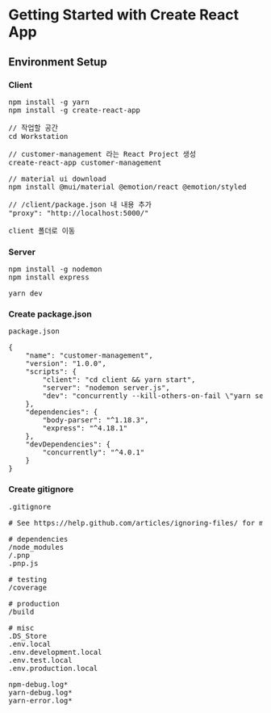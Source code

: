 # Getting Started with Create React App

## Environment Setup
### Client
<pre>
npm install -g yarn
npm install -g create-react-app

// 작업할 공간
cd Workstation

// customer-management 라는 React Project 생성
create-react-app customer-management

// material ui download
npm install @mui/material @emotion/react @emotion/styled

// /client/package.json 내 내용 추가
"proxy": "http://localhost:5000/"

client 폴더로 이동
</pre>
### Server
<pre>
npm install -g nodemon
npm install express

yarn dev
</pre>

### Create package.json
<pre>
package.json

{
    "name": "customer-management",
    "version": "1.0.0",
    "scripts": {
        "client": "cd client && yarn start",
        "server": "nodemon server.js",
        "dev": "concurrently --kill-others-on-fail \"yarn server\" \"yarn client\""
    },
    "dependencies": {
        "body-parser": "^1.18.3",
        "express": "^4.18.1"
    },
    "devDependencies": {
        "concurrently": "^4.0.1"
    }
}
</pre>
### Create gitignore
<pre>
.gitignore

# See https://help.github.com/articles/ignoring-files/ for more about ignoring files.

# dependencies
/node_modules
/.pnp
.pnp.js

# testing
/coverage

# production
/build

# misc
.DS_Store
.env.local
.env.development.local
.env.test.local
.env.production.local

npm-debug.log*
yarn-debug.log*
yarn-error.log*

</pre>

</pre>
